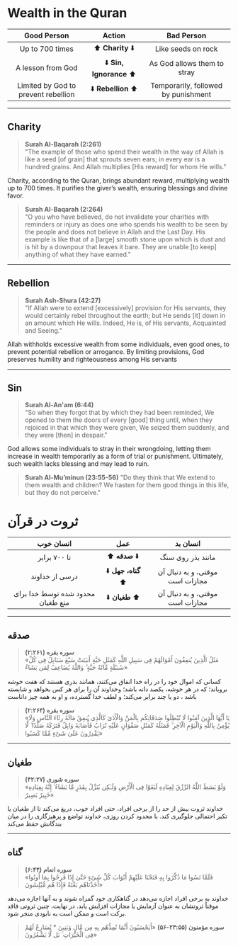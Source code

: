 # Wealth in the Quran

|             Good Person             |         Action         |             Bad Person              |
| :---------------------------------: | :--------------------: | :---------------------------------: |
|           Up to 700 times           |    ⬆️ **Charity** ⬇️     |         Like seeds on rock          |
|          A lesson from God          | ⬇️ **Sin, Ignorance** ⬆️ |     As God allows them to stray     |
| Limited by God to prevent rebellion |   ⬇️ **Rebellion** ⬆️    | Temporarily, followed by punishment |

---

## Charity

> **Surah Al-Baqarah (2:261)**  
> "The example of those who spend their wealth in the way of Allah is like a seed [of grain] that sprouts seven ears; in every ear is a hundred grains. And Allah multiplies [His reward] for whom He wills."

Charity, according to the Quran, brings abundant reward, multiplying wealth up to 700 times. It purifies the giver’s wealth, ensuring blessings and divine favor.

> **Surah Al-Baqarah (2:264)**  
> "O you who have believed, do not invalidate your charities with reminders or injury as does one who spends his wealth to be seen by the people and does not believe in Allah and the Last Day. His example is like that of a [large] smooth stone upon which is dust and is hit by a downpour that leaves it bare. They are unable [to keep] anything of what they have earned."

---

## Rebellion

> **Surah Ash-Shura (42:27)**  
> "If Allah were to extend [excessively] provision for His servants, they would certainly rebel throughout the earth; but He sends [it] down in an amount which He wills. Indeed, He is, of His servants, Acquainted and Seeing."

Allah withholds excessive wealth from some individuals, even good ones, to prevent potential rebellion or arrogance. By limiting provisions, God preserves humility and righteousness among His servants

---

## Sin

> **Surah Al-An'am (6:44)**  
> "So when they forgot that by which they had been reminded, We opened to them the doors of every [good] thing until, when they rejoiced in that which they were given, We seized them suddenly, and they were [then] in despair."

God allows some individuals to stray in their wrongdoing, letting them increase in wealth temporarily as a form of trial or punishment. Ultimately, such wealth lacks blessing and may lead to ruin.

> **Surah Al-Mu’minun (23:55-56)**
> "Do they think that We extend to them wealth and children? We hasten for them good things in this life, but they do not perceive."



# ثروت در قرآن

|             انسان خوب             |        عمل        |            انسان بد             |
| :-------------------------------: | :---------------: | :-----------------------------: |
|           تا ۷۰۰ برابر            |   ⬆️ **صدقه** ⬇️    |        مانند بذر روی سنگ        |
|          درسی از خداوند           | ⬇️ **گناه، جهل** ⬆️ | موقتی، و به دنبال آن مجازات است |
| محدود شده توسط خدا برای منع طغیان |   ⬇️ **طغیان** ⬆️   | موقتی، و به دنبال آن مجازات است |

---

## صدقه

> **سوره بقره (۲:۲۶۱)**  
> «مَثَلُ الَّذِینَ یُنفِقُونَ أَمْوَالَهُمْ فِی سَبِیلِ اللَّهِ کَمَثَلِ حَبَّةٍ أَنبَتَتْ سَبْعَ سَنَابِلَ فِی کُلِّ سُنبُلَةٍ مِّائَةُ حَبَّةٍ ۗ وَاللَّهُ یُضَاعِفُ لِمَن یَشَاءُ»

كسانى كه اموال خود را در راه خدا انفاق مى‌كنند، همانند بذرى هستند كه هفت خوشه بروياند؛ كه در هر خوشه، يكصد دانه باشد؛ وخداوند آن را براى هر كس بخواهد و شايسته باشد ، دو يا چند برابر مى‌كند؛ و لطف خدا گسترده، و او به همه چيز داناست

> **سوره بقره (۲:۲۶۴)**  
> «یَا أَیُّهَا الَّذِینَ آمَنُوا لَا تُبْطِلُوا صَدَقَاتِکُم بِالْمَنِّ وَالْأَذَىٰ کَالَّذِی یُنفِقُ مَالَهُ رِئَاءَ النَّاسِ وَلَا یُؤْمِنُ بِاللَّهِ وَالْیَوْمِ الْآخِرِ ۖ فَمَثَلُهُ کَمَثَلِ صَفْوَانٍ عَلَیْهِ تُرَابٌ فَأَصَابَهُ وَابِلٌ فَتَرَکَهُ صَلْدًا ۖ لَّا یَقْدِرُونَ عَلَىٰ شَیْءٍ مِّمَّا کَسَبُوا»
---

## طغیان

> **سوره شوری (۴۲:۲۷)**  
> «وَلَوْ بَسَطَ اللَّهُ الرِّزْقَ لِعِبَادِهِ لَبَغَوْا فِی الْأَرْضِ وَلَـٰکِن یُنَزِّلُ بِقَدَرٍ مَّا یَشَاءُ ۚ إِنَّهُ بِعِبَادِهِ خَبِیرٌ بَصِیرٌ»

خداوند ثروت بیش از حد را از برخی افراد، حتی افراد خوب، دریغ می‌کند تا از طغیان یا تکبر احتمالی جلوگیری کند. با محدود کردن روزی، خداوند تواضع و پرهیزگاری را در میان بندگانش حفظ می‌کند

---

## گناه

> **سوره انعام (۶:۴۴)**  
> «فَلَمَّا نَسُوا مَا ذُکِّرُوا بِهِ فَتَحْنَا عَلَیْهِمْ أَبْوَابَ کُلِّ شَیْءٍ حَتَّىٰ إِذَا فَرِحُوا بِمَا أُوتُوا أَخَذْنَاهُم بَغْتَةً فَإِذَا هُم مُّبْلِسُونَ»

خداوند به برخی افراد اجازه می‌دهد در گناهکاری خود گمراه شوند و به آنها اجازه می‌دهد موقتاً ثروتشان به عنوان آزمایش یا مجازات افزایش یابد. در نهایت، چنین ثروتی فاقد برکت است و ممکن است به نابودی منجر شود.

> **سوره مؤمنون (۲۳:۵۵-۵۶)**
> «أَیَحْسَبُونَ أَنَّمَا نُمِدُّهُم بِهِ مِن مَّالٍ وَبَنِینَ * نُسَارِعُ لَهُمْ فِی الْخَیْرَاتِ ۚ بَل لَّا یَشْعُرُونَ»
